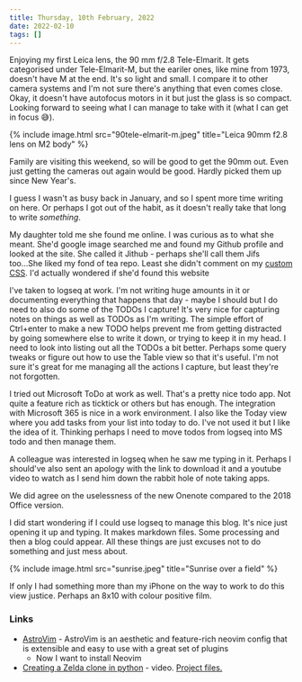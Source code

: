 ```yaml
---
title: Thursday, 10th February, 2022
date: 2022-02-10
tags: []
---
```


Enjoying my first Leica lens, the 90 mm f/2.8 Tele-Elmarit. It gets categorised under Tele-Elmarit-M, but the eariler ones, like mine from 1973, doesn't have M at the end. It's so light and small. I compare it to other camera systems and I'm not sure there's anything that even comes close. Okay, it doesn't have autofocus motors in it but just the glass is so compact. Looking forward to seeing what I can manage to take with it (what I can get in focus 😅).

{% include image.html src="90tele-elmarit-m.jpeg" title="Leica 90mm f2.8 lens on M2 body" %}

Family are visiting this weekend, so will be good to get the 90mm out. Even just getting the cameras out again would be good. Hardly picked them up since New Year's.

I guess I wasn't as busy back in January, and so I spent more time writing on here. Or perhaps I got out of the habit, as it doesn't really take that long to write *something*.

My daughter told me she found me online. I was curious as to what she meant. She'd google image searched me and found my Github profile and looked at the site. She called it Jithub - perhaps she'll call them Jifs too...She liked my fond of tea repo. Least she didn't comment on my [custom CSS](https://github.com/alexjj/light-and-shite). I'd actually wondered if she'd found this website

I've taken to logseq at work. I'm not writing huge amounts in it or documenting everything that happens that day - maybe I should but I do need to also do some of the TODOs I capture! It's very nice for capturing notes on things as well as TODOs as I'm writing. The simple effort of Ctrl+enter to make a new TODO helps prevent me from getting distracted by going somewhere else to write it down, or trying to keep it in my head. I need to look into listing out all the TODOs a bit better. Perhaps some query tweaks or figure out how to use the Table view so that it's useful. I'm not sure it's great for me managing all the actions I capture, but least they're not forgotten.

I tried out Microsoft ToDo at work as well. That's a pretty nice todo app. Not quite a feature rich as ticktick or others but has enough. The integration with Microsoft 365 is nice in a work environment. I also like the Today view where you add tasks from your list into today to do. I've not used it but I like the idea of it. Thinking perhaps I need to move todos from logseq into MS todo and then manage them.

A colleague was interested in logseq when he saw me typing in it. Perhaps I should've also sent an apology with the link to download it and a youtube video to watch as I send him down the rabbit hole of note taking apps.

We did agree on the uselessness of the new Onenote compared to the 2018 Office version.

I did start wondering if I could use logseq to manage this blog. It's nice just opening it up and typing. It makes markdown files. Some processing and then a blog could appear. All these things are just excuses not to do something and just mess about.

{% include image.html src="sunrise.jpeg" title="Sunrise over a field" %}

If only I had something more than my iPhone on the way to work to do this view justice. Perhaps an 8x10 with colour positive film.

### Links

* [AstroVim](https://github.com/kabinspace/AstroVim) - AstroVim is an aesthetic and feature-rich neovim config that is extensible and easy to use with a great set of plugins
  * Now I want to install Neovim
* [Creating a Zelda clone in python](https://www.youtube.com/watch?v=QU1pPzEGrqw) - video. [Project files.](https://github.com/clear-code-projects/Zelda)
